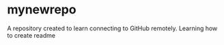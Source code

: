 # mynewrepo
A repository created to learn connecting to GitHub remotely.
Learning how to create readme 
